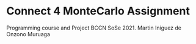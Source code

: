 # Connect 4 MonteCarlo Assignment
Programming course and Project BCCN SoSe 2021. Martin Iniguez de Onzono Muruaga
